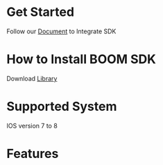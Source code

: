 # Get Started

Follow our [Document](http://boom.boomvideo.tv/alpha/app/integrationdoc/BoomVideo_IOS_IntegrationDoc.pdf) to Integrate SDK

# How to Install BOOM SDK
Download [Library](IOSSDK/BoomiOSVideoPlayerLibrary.zip)

# Supported System
IOS version 7 to 8

# Features
